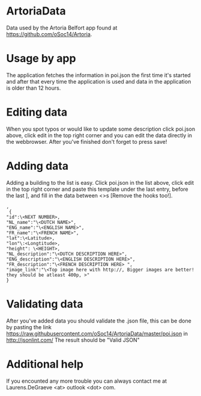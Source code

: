 ArtoriaData
===========

Data used by the Artoria Belfort app found at https://github.com/oSoc14/Artoria.

Usage by app
===========
The application fetches the information in poi.json the first time it's started and after that every time the application is used and data in the application is older than 12 hours.

Editing data
===========
When you spot typos or would like to update some description click poi.json above, click edit in the top right corner and you can edit the data directly in the webbrowser. After you've finished don't forget to press save!

Adding data
===========
Adding a building to the list is easy. Click poi.json in the list above, click edit in the top right corner  and paste this template under the last entry, before the last ], and fill in the data between <>s [Remove the hooks too!].

    ,
     {
    "id":\<NEXT NUMBER>,
    "NL_name":"\<DUTCH NAME>",
    "ENG_name":"\<ENGLISH NAME>",
    "FR_name":"\<FRENCH NAME>",
    "lat":\<Latitude>,
    "lon"\:<Longtitude>,
    "height": \<HEIGHT>,
    "NL_description":"\<DUTCH DESCRIPTION HERE>",
    "ENG_description":"\<ENGLISH DESCRIPTION HERE>",
    "FR_description":"\<FRENCH DESCRIPTION HERE> ", 
    "image_link":"\<Top image here with http://, Bigger images are better! they should be atleast 400p, >"
    }

Validating data
============
After you've added data you should validate the .json file, this can be done by pasting the link https://raw.githubusercontent.com/oSoc14/ArtoriaData/master/poi.json in http://jsonlint.com/
The result should be "Valid JSON"

Additional help
============
If you encounted any more trouble you can always contact me at Laurens.DeGraeve \<at> outlook \<dot> com.
